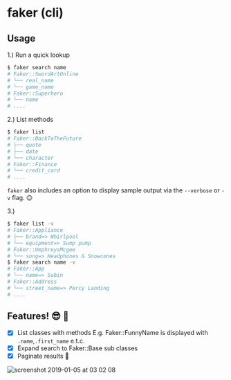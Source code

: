 # faker (cli)

## Usage

1.) Run a quick lookup

```bash
$ faker search name
# Faker::SwordArtOnline
# └── real_name
# └── game_name
# Faker::Superhero
# └── name
# ....
```

2.) List methods

```sh
$ faker list
# Faker::BackToTheFuture
# ├── quote
# ├── date
# └── character
# Faker::Finance
# └── credit_card
# ....
```

`faker` also includes an option to display sample output via the `--verbose` or `-v` flag. :wink:

3.)

```sh
$ faker list -v
# Faker::Appliance
# ├── brand=> Whirlpool
# └── equipment=> Sump pump
# Faker::UmphreysMcgee
# └── song=> Headphones & Snowcones
$ faker search name -v
# Faker::App
# └── name=> Subin
# Faker::Address
# └── street_name=> Percy Landing
# ....
```

## Features! :sunglasses: :dancers:

- [x] List classes with methods E.g. Faker::FunnyName is displayed with `.name`,`.first_name` e.t.c.
- [x] Expand search to Faker::Base sub classes
- [x] Paginate results :book:

![screenshot 2019-01-05 at 03 02 08](https://user-images.githubusercontent.com/17295175/50717135-59d85780-1096-11e9-8d0d-eca95646644d.jpg)
